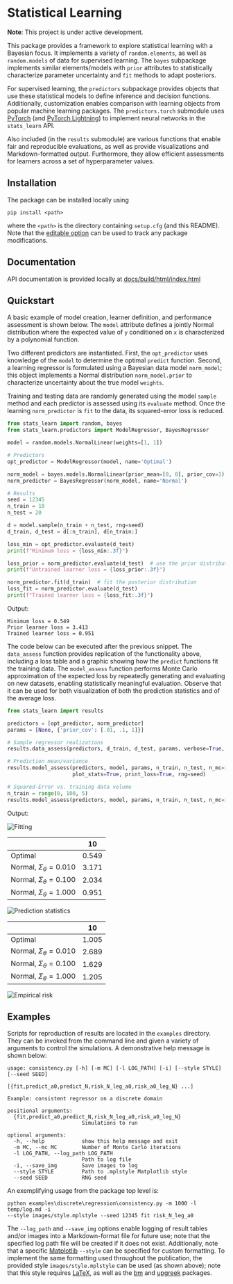 # Statistical Learning
**Note**: This project is under active development.

This package provides a framework to explore statistical learning with a Bayesian focus. It implements a variety of 
`random.elements`, as well as `random.models` of data for supervised learning. The `bayes` subpackage 
implements similar elements/models with `prior` attributes to statistically characterize parameter uncertainty and 
`fit` methods to adapt posteriors. 

For supervised learning, the `predictors` subpackage provides objects that use these statistical models to define 
inference and decision functions. Additionally, customization enables comparison with learning objects from popular 
machine learning packages. The `predictors.torch` submodule uses [PyTorch](https://pytorch.org/)
(and [PyTorch Lightning](https://www.pytorchlightning.ai/)) to implement neural networks in the `stats_learn` API.

Also included (in the `results` submodule) are various functions that enable fair and reproducible evaluations, as 
well as provide visualizations and Markdown-formatted output. Furthermore, they allow efficient assessments for learners 
across a set of hyperparameter values.

## Installation
The package can be installed locally using
```
pip install <path>
```
where the `<path>` is the directory containing `setup.cfg` (and this README). Note that the
[editable option](https://pip.pypa.io/en/stable/cli/pip_install/) can be used to track any package modifications.

## Documentation
API documentation is provided locally at [docs/build/html/index.html](docs/build/html/index.html)

## Quickstart
A basic example of model creation, learner definition, and performance assessment is shown below. The `model` 
attribute defines a jointly Normal distribution where the expected value of `y` conditioned on `x` is characterized 
by a polynomial function. 

Two different predictors are instantiated. First, the `opt_predictor` uses knowledge of the `model` to 
determine the optimal `predict` function. Second, a learning regressor is formulated using a Bayesian data 
model `norm_model`; this object implements a Normal distribution `norm_model.prior` to characterize uncertainty about 
the true model `weights`. 

Training and testing data are randomly generated using the model `sample` method and each predictor is assessed 
using its `evaluate` method. Once the learning `norm_predictor` is `fit` to the data, its squared-error loss is reduced.

```python
from stats_learn import random, bayes
from stats_learn.predictors import ModelRegressor, BayesRegressor

model = random.models.NormalLinear(weights=[1, 1])

# Predictors
opt_predictor = ModelRegressor(model, name='Optimal')

norm_model = bayes.models.NormalLinear(prior_mean=[0, 0], prior_cov=1)
norm_predictor = BayesRegressor(norm_model, name='Normal')

# Results
seed = 12345
n_train = 10
n_test = 20

d = model.sample(n_train + n_test, rng=seed)
d_train, d_test = d[:n_train], d[n_train:]

loss_min = opt_predictor.evaluate(d_test)
print(f"Minimum loss = {loss_min:.3f}")

loss_prior = norm_predictor.evaluate(d_test)  # use the prior distribution
print(f"Untrained learner loss = {loss_prior:.3f}")

norm_predictor.fit(d_train)  # fit the posterior distribution
loss_fit = norm_predictor.evaluate(d_test)
print(f"Trained learner loss = {loss_fit:.3f}")
```

Output:
```
Minimum loss = 0.549
Prior learner loss = 3.413
Trained learner loss = 0.951
```

The code below can be executed after the previous snippet. The `data_assess` function provides replication of the 
functionality above, including a loss table and a graphic showing how the `predict` functions fit the training data. 
The `model_assess` function performs Monte Carlo approximation of the expected loss by repeatedly generating and 
evaluating on new datasets, enabling statistically meaningful evaluation. Observe that it can be used for both 
visualization of both the prediction statistics and of the average loss.

```python
from stats_learn import results

predictors = [opt_predictor, norm_predictor]
params = [None, {'prior_cov': [.01, .1, 1]}]

# Sample regressor realizations
results.data_assess(predictors, d_train, d_test, params, verbose=True, plot_fit=True)

# Prediction mean/variance
results.model_assess(predictors, model, params, n_train, n_test, n_mc=10, stats=('mean', 'std'), verbose=True,
                     plot_stats=True, print_loss=True, rng=seed)

# Squared-Error vs. training data volume
n_train = range(0, 100, 5)
results.model_assess(predictors, model, params, n_train, n_test, n_mc=10, verbose=True, plot_loss=True, rng=seed)
```

Output:

![Fitting](images/ex_basic_fit.png)

|                                 |    10 |
|---------------------------------|-------|
| Optimal                         | 0.549 |
| Normal, $\Sigma_\theta = 0.010$ | 3.171 |
| Normal, $\Sigma_\theta = 0.100$ | 2.034 |
| Normal, $\Sigma_\theta = 1.000$ | 0.951 |

![Prediction statistics](images/ex_basic_stats.png)

|                                 |    10 |
|---------------------------------|-------|
| Optimal                         | 1.005 |
| Normal, $\Sigma_\theta = 0.010$ | 2.689 |
| Normal, $\Sigma_\theta = 0.100$ | 1.629 |
| Normal, $\Sigma_\theta = 1.000$ | 1.205 |

![Empirical risk](images/ex_basic_loss.png)

## Examples
Scripts for reproduction of results are located in the `examples` directory. They can be invoked from the
command line and given a variety of arguments to control the simulations. A demonstrative help message is shown below:
```
usage: consistency.py [-h] [-m MC] [-l LOG_PATH] [-i] [--style STYLE] [--seed SEED]
                      [{fit,predict_a0,predict_N,risk_N_leg_a0,risk_a0_leg_N} ...]

Example: consistent regressor on a discrete domain

positional arguments:
  {fit,predict_a0,predict_N,risk_N_leg_a0,risk_a0_leg_N}
                        Simulations to run

optional arguments:
  -h, --help            show this help message and exit
  -m MC, --mc MC        Number of Monte Carlo iterations
  -l LOG_PATH, --log_path LOG_PATH
                        Path to log file
  -i, --save_img        Save images to log
  --style STYLE         Path to .mplstyle Matplotlib style
  --seed SEED           RNG seed

```
An exemplifying usage from the package top level is:
```commandline
python examples\discrete\regression\consistency.py -m 1000 -l temp/log.md -i
--style images/style.mplstyle --seed 12345 fit risk_N_leg_a0
```

The `--log_path` and `--save_img` options enable logging of result tables and/or images into a Markdown-format file 
for future use; note that the specified log path file will be created if it does not exist. Additionally, note that 
a specific [Matplotlib](https://matplotlib.org/) `--style` can be specified for custom formatting. To implement the 
same formatting used throughout the publication, the provided style `images/style.mplstyle` can be used (as shown 
above); note that this style requires [LaTeX](https://www.latex-project.org/), as well as the
[bm](https://www.ctan.org/pkg/bm) and [upgreek](https://www.ctan.org/pkg/upgreek) packages.
